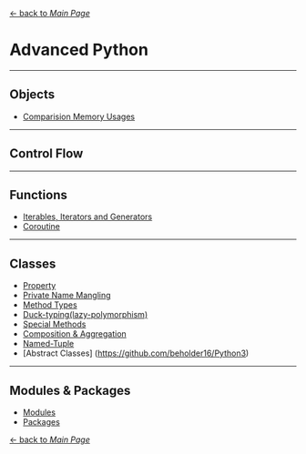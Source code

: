[← back to *Main Page*](https://github.com/beholder16/Python3)


# Advanced Python

---
## Objects

* [Comparision Memory Usages]()


---
## Control Flow


---
## Functions

* [Iterables, Iterators and Generators](/scripts/python_programming/advanced/Iterator_and_Generator.md#iterables-iterator-generator)
* [Coroutine](/scripts/python_programming/advanced/Coroutine.md#coroutine)

---
## Classes

* [Property](/scripts/python_programming/advanced/Class.md#property)
* [Private Name Mangling](/scripts/python_programming/advanced/Class.md#private-name-mangling)
* [Method Types](/scripts/python_programming/advanced/Class.md#method-types)
* [Duck-typing(lazy-polymorphism)](/scripts/python_programming/advanced/Class.md#duck-typing)
* [Special Methods](/scripts/python_programming/advanced/Class.md#special-methods)
* [Composition & Aggregation](/scripts/python_programming/advanced/Class.md#composition-and-aggregation)
* [Named-Tuple](/scripts/python_programming/advanced/Class.md#named-tuple)
* [Abstract Classes] (https://github.com/beholder16/Python3)

---
## Modules & Packages

* [Modules]()
* [Packages]()



[← back to *Main Page*](https://github.com/beholder16/Python3)
